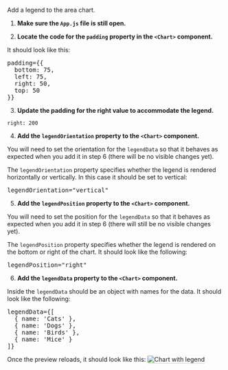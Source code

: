 Add a legend to the area chart.

1) <strong>Make sure the `App.js` file is still open.</strong>

2) <strong>Locate the code for the `padding` property in the `<Chart>` component.</strong>

It should look like this:

<pre class="file">
padding={{
  bottom: 75,
  left: 75,
  right: 50,
  top: 50
}}
</pre>

3) <strong>Update the padding for the right value to accommodate the legend.</strong>

`right: 200`

4) <strong>Add the `legendOrientation` property to the `<Chart>` component.</strong>

You will need to set the orientation for the `legendData` so that it behaves as expected when you add it in step 6 (there will be no visible changes yet).

The `legendOrientation` property specifies whether the legend is rendered horizontally or vertically. In this case it should be set to vertical:

<pre class="file" data-target="clipboard">
legendOrientation=&quot;vertical&quot;
</pre>

5) <strong>Add the `legendPosition` property to the `<Chart>` component.</strong>

You will need to set the position for the `legendData` so that it behaves as expected when you add it in step 6 (there will still be no visible changes yet).

The `legendPosition` property specifies whether the legend is rendered on the bottom or right of the chart. It should look like the following:

<pre class="file" data-target="clipboard">
legendPosition=&quot;right&quot;
</pre>

6) <strong>Add the `legendData` property to the `<Chart>` component.</strong>

Inside the `legendData` should be an object with names for the data. It should look like the following:

<pre class="file" data-target="clipboard">
legendData={[
  { name: &#39;Cats&#39; }, 
  { name: &#39;Dogs&#39; }, 
  { name: &#39;Birds&#39; }, 
  { name: &#39;Mice&#39; }
]}
</pre>

Once the preview reloads, it should look like this:
<img src="area-chart/assets/legend.png" alt="Chart with legend" style="box-shadow: rgba(3, 3, 3, 0.2) 0px 1.25px 2.5px 0px;" />
